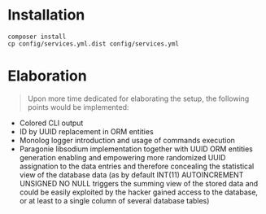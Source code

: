# Installation
```
composer install
cp config/services.yml.dist config/services.yml
```

# Elaboration

> Upon more time dedicated for elaborating the setup, the following points
would be implemented:
* Colored CLI output
* ID by UUID replacement in ORM entities
* Monolog logger introduction and usage of commands execution
* Paragonie libsodium implementation together with UUID ORM entities generation
enabling and empowering more randomized UUID assignation to the data entries
and therefore concealing the statistical view of the database data (as by
default INT(11) AUTOINCREMENT UNSIGNED NO NULL triggers the summing view of
the stored data and could be easily exploited by the hacker gained access to 
the database, or at least to a single column of several database tables)
